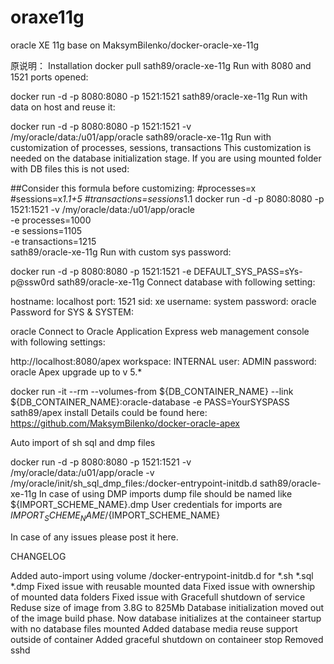 # oraxe11g
oracle XE 11g base on MaksymBilenko/docker-oracle-xe-11g

原说明：
Installation
docker pull sath89/oracle-xe-11g
Run with 8080 and 1521 ports opened:

docker run -d -p 8080:8080 -p 1521:1521 sath89/oracle-xe-11g
Run with data on host and reuse it:

docker run -d -p 8080:8080 -p 1521:1521 -v /my/oracle/data:/u01/app/oracle sath89/oracle-xe-11g
Run with customization of processes, sessions, transactions This customization is needed on the database initialization stage. If you are using mounted folder with DB files this is not used:

##Consider this formula before customizing:
#processes=x
#sessions=x*1.1+5
#transactions=sessions*1.1
docker run -d -p 8080:8080 -p 1521:1521 -v /my/oracle/data:/u01/app/oracle\
-e processes=1000 \
-e sessions=1105 \
-e transactions=1215 \
sath89/oracle-xe-11g
Run with custom sys password:

docker run -d -p 8080:8080 -p 1521:1521 -e DEFAULT_SYS_PASS=sYs-p@ssw0rd sath89/oracle-xe-11g
Connect database with following setting:

hostname: localhost
port: 1521
sid: xe
username: system
password: oracle
Password for SYS & SYSTEM:

oracle
Connect to Oracle Application Express web management console with following settings:

http://localhost:8080/apex
workspace: INTERNAL
user: ADMIN
password: oracle
Apex upgrade up to v 5.*

docker run -it --rm --volumes-from ${DB_CONTAINER_NAME} --link ${DB_CONTAINER_NAME}:oracle-database -e PASS=YourSYSPASS sath89/apex install
Details could be found here: https://github.com/MaksymBilenko/docker-oracle-apex

Auto import of sh sql and dmp files

docker run -d -p 8080:8080 -p 1521:1521 -v /my/oracle/data:/u01/app/oracle -v /my/oracle/init/sh_sql_dmp_files:/docker-entrypoint-initdb.d sath89/oracle-xe-11g
In case of using DMP imports dump file should be named like ${IMPORT_SCHEME_NAME}.dmp User credentials for imports are ${IMPORT_SCHEME_NAME}/${IMPORT_SCHEME_NAME}

In case of any issues please post it here.

CHANGELOG

Added auto-import using volume /docker-entrypoint-initdb.d for *.sh *.sql *.dmp
Fixed issue with reusable mounted data
Fixed issue with ownership of mounted data folders
Fixed issue with Gracefull shutdown of service
Reduse size of image from 3.8G to 825Mb
Database initialization moved out of the image build phase. Now database initializes at the containeer startup with no database files mounted
Added database media reuse support outside of container
Added graceful shutdown on containeer stop
Removed sshd
